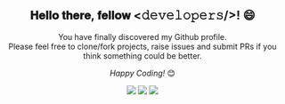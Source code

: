 <div align="center">
<h2> 𝐇𝐞𝐥𝐥𝐨 𝐭𝐡𝐞𝐫𝐞, 𝐟𝐞𝐥𝐥𝐨𝐰 <𝚍𝚎𝚟𝚎𝚕𝚘𝚙𝚎𝚛𝚜/>! 😄</h2>
</div>

<div align="center">
You have finally discovered my Github profile. <br>
Please feel free to clone/fork projects, raise issues and submit PRs if you think something could be better.<br>

<i>Happy Coding!</i> 😊
</div>

<div align="center">
  <img src ="https://github-readme-stats.vercel.app/api?username=MathiasReker&show_icons=true&count_private=true&theme=merko&hide_border=true&bg_color=00000000&hide_rank=true">
  <img src ="https://github-readme-stats.vercel.app/api/top-langs/?username=MathiasReker&layout=compact&hide_border=true&theme=merko&bg_color=00000000&langs_count=8">
  <img src ="https://github-readme-streak-stats.herokuapp.com/?user=MathiasReker&theme=merko&hide_border=true&background=FFFFFF00">
  <br>
  <br>
</div>
